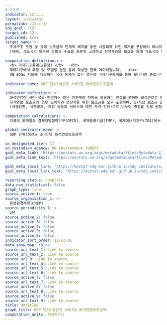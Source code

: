 ```yaml
---
# 2유형 
indicator: 12.c.1
layout: indicator
permalink: /12-c-1/
sdg_goal: '12'
target_id: 12.c
published: true
target_name: >-
  조세구조 조정 및 유해 보조금의 단계적 폐지를 통한 시장왜곡 요인 제거를 포함하여 에너지낭비를 부추기는 비효율적인 화석 연료 보조금의 합리화 이행 
  (이때, 개도국의 특수한 상황과 수요를 충분히 고려하고 취약계층을 보호를 통해 개도국의 발전에 대한 악영향을 최소화함)
  
computation_definitions: >-
  <b> 국제기구통계(2유형) </b>   <br>
  국제기구에서 추정 및 모델링 등을 통해 작성한 한국 데이터입니다.   <br>
  UN SDGs 지표에 대응하는 국내 통계가 없는 경우에 국제기구통계를 통해 모니터링 중입니다. 
  
indicator_name: GDP 단위(생산과 소비)당 화석연료보조금액

indicator_definition: >-
  화석연료란 석탄·석유·천연가스 같은 지하매장 자원을 이용하는 연료를 뜻하며 화석연료로 제조된 모든 2차 연료(전기와 열 포함)도 포함함. <br>
  화석연료 보조금의 경우 소비자와 생산자를 위한 보조금을 모두 포괄하며, 1)직접 보조금 2)간접 보조금(요금지원 등) 3)(선택적)기타 보조금
  (세금감면, 세액공제, 특정 상품과 서비스에 대한 가격 인하)으로 나누어 측정할 것을 권장
  
computation_calculations: >-
  각국의 통계청과 경제개발협력기구(OECD), 국제통화기금(IMF), 국제에너지기구(IEA)에서 제공하는 자료를 유엔환경계획(UNEP)에서 수집 

global_indicator_name: >-
  GDP 단위(생산과 소비)당 화석연료보조금액
  
un_designated_tier: II
un_custodian_agency: UN Environment (UNEP)
goal_meta_link: 'https://unstats.un.org/sdgs/metadata/files/Metadata-12-0c-01.pdf'
goal_meta_link_text: 'https://unstats.un.org/sdgs/metadata/files/Metadata-12-0c-01.pdf'

goal_meta_local_link: 'https://kostat-sdg-kor.github.io/sdg-indicators/public/data/Metadata-12-0c-01_KOR.pdf'
goal_meta_local_link_text: 'https://kostat-sdg-kor.github.io/sdg-indicators/public/data/Metadata-12-0c-01_KOR.pdf'

reporting_status: complete
data_non_statistical: false
graph_type: line
source_active_1: true
source_organisation_1: >-
  유엔환경계획(UNEP)
source_periodicity_1: >-
  2년
source_active_2: false
source_active_3: false
source_active_4: false
source_active_5: false
source_active_6: false
indicator_sort_order: 12-cc-01
data_show_map: false
source_url_text_1: Link to source
source_url_text_2: Link to Source
source_url_3: Link to source
source_url_text_4: Link to source
source_url_text_5: Link to source
source_url_text_6: Link to source
source_active_7: false
source_url_text_7: Link to source
source_active_8: false
source_url_text_8: Link to source
source_active_9: false
source_url_text_9: Link to source
title: Untitled
graph_title: GDP 단위(생산과 소비)당 화석연료보조금액
computation_units: 퍼센트(%)
---
```

